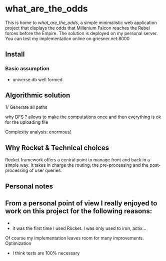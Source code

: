 # what_are_the_odds

This is home to _what_are_the_odds_, a simple minimalistic web application project that displays the odds that Millenium Falcon reaches the Rebel forces before the Empire.
The solution is deployed on my personal server.
You can test my implementation online on griesner.net:8000

## Install

###

### Basic assumption
- universe.db well formed

## Algorithmic solution

1/ Generate all paths

why DFS ?
allows to make the computations once and then everything is ok for the uploading file

Complexity analysis: enormous!

## Why Rocket & Technical choices

Rocket framework offers a central point to manage front and back in a simple way.
It takes in charge the routing, the pre-processing and the post-processing of user queries.

## Personal notes

From a personal point of view I really enjoyed to work on this project for the following reasons:
-
-
- it was the first time I used Rocket. I was only used to iron, actix...

Of course my implementation leaves room for many improvements.
Optimization
- I think tests are 100% necessary
